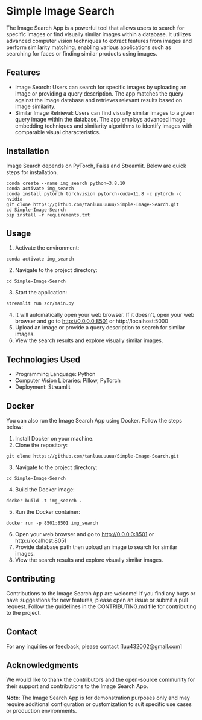 
# Simple Image Search

The Image Search App is a powerful tool that allows users to search for specific images or find visually similar images within a database. It utilizes advanced computer vision techniques to extract features from images and perform similarity matching, enabling various applications such as searching for faces or finding similar products using images.

## Features
- Image Search: Users can search for specific images by uploading an image or providing a query description. The app matches the query against the image database and retrieves relevant results based on image similarity.
- Similar Image Retrieval: Users can find visually similar images to a given query image within the database. The app employs advanced image embedding techniques and similarity algorithms to identify images with comparable visual characteristics.

## Installation
Image Search depends on PyTorch, Faiss and Streamlit. Below are quick steps for installation.
```shell
conda create --name img_search python=3.8.10
conda activate img_search
conda install pytorch torchvision pytorch-cuda=11.8 -c pytorch -c nvidia
git clone https://github.com/tanluuuuuuu/Simple-Image-Search.git
cd Simple-Image-Search
pip install -r requirements.txt
```

## Usage
1. Activate the environment: 
```shell
conda activate img_search
```
2. Navigate to the project directory:
```shell
cd Simple-Image-Search
```
3. Start the application: 
```shell
streamlit run scr/main.py
```
4. It will automatically open your web browser. If it doesn't, open your web browser and go to http://0.0.0.0:8501 or http://localhost:5000
5. Upload an image or provide a query description to search for similar images.
6. View the search results and explore visually similar images.

## Technologies Used
- Programming Language: Python
- Computer Vision Libraries: Pillow, PyTorch
- Deployment: Streamlit 

## Docker
You can also run the Image Search App using Docker. Follow the steps below:
1. Install Docker on your machine.
2. Clone the repository: 
```shell
git clone https://github.com/tanluuuuuuu/Simple-Image-Search.git
```
3. Navigate to the project directory:
```shell
cd Simple-Image-Search
```
4. Build the Docker image:
```shell
docker build -t img_search .
```
5. Run the Docker container:
```shell
docker run -p 8501:8501 img_search
```
6. Open your web browser and go to http://0.0.0.0:8501 or http://localhost:8051
7. Provide database path then upload an image to search for similar images.
8. View the search results and explore visually similar images.

## Contributing
Contributions to the Image Search App are welcome! If you find any bugs or have suggestions for new features, please open an issue or submit a pull request. Follow the guidelines in the CONTRIBUTING.md file for contributing to the project.

## Contact
For any inquiries or feedback, please contact [luu432002@gmail.com]

## Acknowledgments
We would like to thank the contributors and the open-source community for their support and contributions to the Image Search App.

**Note**: The Image Search App is for demonstration purposes only and may require additional configuration or customization to suit specific use cases or production environments.
